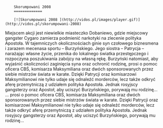 
        Skorumpowani 2008 
        =============
        
        [![Skorumpowani 2008 ](http://vidos.pl/images/player.gif)](http://vidos.pl/skorumpowani-2008)
        
        
 Miejscem akcji jest niewielkie miasteczko Dobaniewo, gdzie miejscowy gangster Cygaro zamierza podmienić narkotyki na zlecenie polityka Apostoła. W tajemniczych okolicznościach ginie syn czołowego biznesmena i zarazem mecenasa sportu – Burzyńskiego. Jego siostra – Patrycja – narażając własne życie, przenika do lokalnego światka przestępczego i rozpoczyna poszukiwania zabójcy na własną rękę. Burzyński natomiast, aby wyjaśnić okoliczności zaginięcia syna oraz ochronić rodzinę, prosi o pomoc oficera CBŚ, komisarza Maksymiliana oraz dwóch sponsorowanych przez siebie mistrzów świata w karate. Dzięki Patrycji oraz komisarzowi Maksymilianowi nie tylko udaje się odnaleźć morderców, lecz także odkryć aferę przemytniczą z udziałem polityka Apostoła. Jednak rosyjscy gangsterzy oraz Apostoł, aby uciszyć Burzyńskiego, porywają mu rodzinę...  ... prosi o pomoc oficera CBŚ, komisarza Maksymiliana oraz dwóch sponsorowanych przez siebie mistrzów świata w karate. Dzięki Patrycji oraz komisarzowi Maksymilianowi nie tylko udaje się odnaleźć morderców, lecz także odkryć aferę przemytniczą z udziałem polityka Apostoła. Jednak rosyjscy gangsterzy oraz Apostoł, aby uciszyć Burzyńskiego, porywają mu rodzinę...
    